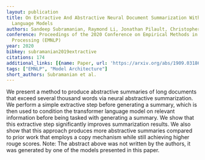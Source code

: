 ```yaml
---
layout: publication
title: On Extractive And Abstractive Neural Document Summarization With Transformer
  Language Models
authors: Sandeep Subramanian, Raymond Li, Jonathan Pilault, Christopher Pal
conference: Proceedings of the 2020 Conference on Empirical Methods in Natural Language
  Processing (EMNLP)
year: 2020
bibkey: subramanian2019extractive
citations: 174
additional_links: [{name: Paper, url: 'https://arxiv.org/abs/1909.03186'}]
tags: ["EMNLP", "Model Architecture"]
short_authors: Subramanian et al.
---
```

We present a method to produce abstractive summaries of long documents that
exceed several thousand words via neural abstractive summarization. We perform
a simple extractive step before generating a summary, which is then used to
condition the transformer language model on relevant information before being
tasked with generating a summary. We show that this extractive step
significantly improves summarization results. We also show that this approach
produces more abstractive summaries compared to prior work that employs a copy
mechanism while still achieving higher rouge scores. Note: The abstract above
was not written by the authors, it was generated by one of the models presented
in this paper.